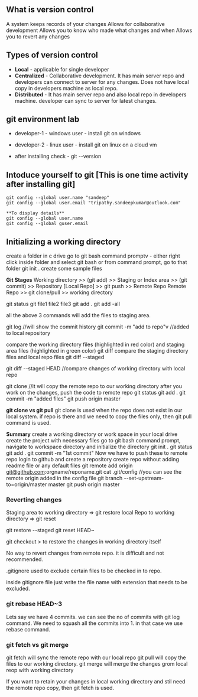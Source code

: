 ## What is version control
  A system keeps records of your changes
  Allows for collaborative development
  Allows you to know who made what changes and when
  Allows you to revert any changes

## Types of version control
  - **Local** - applicable for single developer
  - **Centralized** - Collaborative development. It has main server repo and developers can connect to server for any changes. Does not have local copy in developers machine as local repo.
  - **Distributed** - It has main server repo and also local repo in developers machine. developer can sync to server for latest changes.

## git environment lab
  - developer-1 - windows user - install git on windows
  - developer-2 - linux user - install git on linux on a cloud vm

  - after installing check - git --version

## Intoduce yourself to git [This is one time activity after installing git]
```
git config --global user.name "sandeep"
git config --global user.email "tripathy.sandeepkumar@outlook.com"

**To display details**
git config --global user.name
git config --global guser.email
```

## Initializing a working directory
create a folder in c drive
go to git bash command promptv - either right click inside folder and select git bash or from command prompt, go to that folder
  git init .
create some sample files


**Git Stages**
Working directory >> (git add) >> Staging or Index area >> (git commit) >> Repository [Local Repo] >> git push >> Remote Repo
Remote Repo >> git clone/pull >> working directory

git status
git file1 file2 file3
git add .
git add -all

all the above 3 commands will add the files to staging area.

git log //will show the commit history
git commit -m "add to repo"v //added to local repository

compare the working directory files (highlighted in red color) and staging area files (highlighted in green color)
git diff
compare the staging directory files and local repo files
git diff --staged

git diff --staged HEAD //compare changes of working directory with local repo

git clone <repo url> //it will copy the remote repo to our working directory
after you work on the changes, push the code to remote repo
git status
git add .
git commit -m "added files"
git push origin master

**git clone vs git pull**
git clone is used when the repo does not exist in our local system.
if repo is there and we need to copy the files only, then git pull command is used.


**Summary**
create a working directory or work space in your local drive
create the project with necessary files
go to git bash command prompt, navigate to workspace directory and initialize the directory
git init .
git status
git add .
git commit -m "1st commit"
Now we have to push these to remote repo
login to github and create a repository
create repo without adding readme file or any default files
git remote add origin git@github.com:orgname/reponame.git
cat .git/config //you can see the remote origin added in the config file
git branch --set-upstream-to=origin/master master
git push origin master


### Reverting changes
Staging area to working directory => git restore
local Repo to working directory => git reset

git restore --staged <file name>
git reset HEAD~

git checkout <file name> > to restore the changes in working directory itself

No way to revert changes from remote repo. it is difficult and not recommended.


.gitignore used to exclude certain files to be checked in to repo.

inside gitignore file just write the file name with extension that needs to be excluded.

### git rebase HEAD~3
Lets say we have 4 commits. we can see the no of commits with git log command. We need to squash all the commits into 1. in that case we use rebase command.

### git fetch vs git merge
git fetch will sync the remote repo with our local repo
git pull will copy the files to our working directory. 
git merge will merge the changes grom local reop with working directory

If you want to retain your changes in local working directory and stil need the remote repo copy, then git fetch is used.
